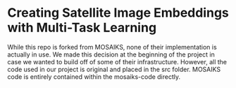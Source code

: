 #  Creating Satellite Image Embeddings with Multi-Task Learning

While this repo is forked from MOSAIKS, none of their implementation is actually in use. We made this decision at the beginning of the project in case we wanted to build off of some of their infrastructure. However, all the code used in our project is original and placed in the src folder. MOSAIKS code is entirely contained within the mosaiks-code directly.
